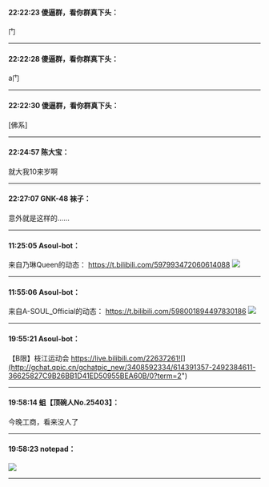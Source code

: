 #### 22:22:23  傻逼群，看你群真下头：

门

*****

#### 22:22:28  傻逼群，看你群真下头：

a门

*****

#### 22:22:30  傻逼群，看你群真下头：

[佛系]

*****

#### 22:24:57  陈大宝：

就大我10来岁啊

*****

#### 22:27:07  GNK-48 袜子：

意外就是这样的……

*****

#### 11:25:05  Asoul-bot：

来自乃琳Queen的动态：
https://t.bilibili.com/597993472060614088
![](http://gchat.qpic.cn/gchatpic_new/3408592334/614391357-3171723929-58DC0FF89FD9519D16473D2C8F02C676/0?term=2")

*****

#### 11:55:06  Asoul-bot：

来自A-SOUL_Official的动态：
https://t.bilibili.com/598001894497830186
![](http://gchat.qpic.cn/gchatpic_new/3408592334/614391357-2404293768-2A8EC780538CC0F1E770CC86ED131033/0?term=2")

*****

#### 19:55:21  Asoul-bot：

【B限】枝江运动会
https://live.bilibili.com/22637261![](http://gchat.qpic.cn/gchatpic_new/3408592334/614391357-2492384611-36625827C9B26BB1D41ED50955BEA60B/0?term=2")

*****

#### 19:58:14  蛆【顶碗人No.25403】：

今晚工商，看来没人了

*****

#### 19:58:23  notepad：

![](http://gchat.qpic.cn/gchatpic_new/976058243/614391357-2323365475-0275A2D8F98C6EC28244DDEE18395CA0/0?term=2")

*****

